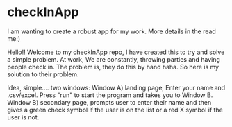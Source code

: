 # checkInApp
I am wanting to create a robust app for my work. More details in the read me:)

Hello!! Welcome to my checkInApp repo, I have created this to try and solve a simple problem. At work, We are constantly, throwing parties and having people check in. The problem is, they do this by hand haha. So here is my solution to their problem. 

Idea, simple.... two windows: Window A) landing page, Enter your name and .csv/excel. Press "run" to start the program and takes you to Window B. Window B) secondary page, prompts user to enter their name and then gives a green check symbol if the user is on the list or a red X symbol if the user is not. 
